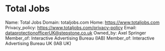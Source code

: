 
# Total Jobs

Name: Total Jobs
Domain: totaljobs.com
Home: https://www.totaljobs.com
Privacy_policy: https://www.totaljobs.com/privacy-policy
Email: dataprotectionofficerUK@stepstone.co.uk
Owned_by: Axel Springer
Member_of: Interactive Advertising Bureau (IAB)
Member_of: Interactive Advertising Bureau UK (IAB UK)
